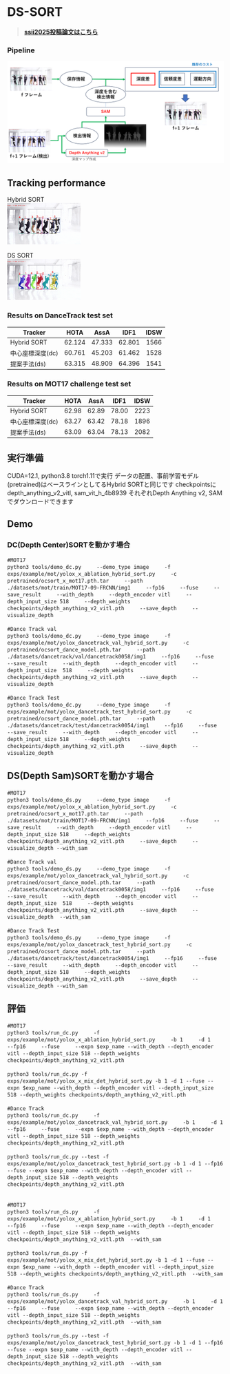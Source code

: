 # DS-SORT



> [**ssii2025投稿論文はこちら**](./usami.daiki_ssii2025.pdf)
> 

### Pipeline

<center>
<img src="assets/pipeline.png" width="800"/>
</center>


## Tracking performance
Hybrid SORT  
<img src="assets/baseline.gif" alt="demo" style="zoom:34%;" />

DS SORT  
<img src="assets/ds-sort.gif" alt="demo" style="zoom:34%;" />

### Results on DanceTrack test set

| Tracker        | HOTA   | AssA   | IDF1   | IDSW  |
|----------------|:------:|:------:|:------:|:-----:|
| Hybrid SORT    | 62.124 | 47.333 | 62.801 | 1566  |
| 中心座標深度(dc)    | 60.761 | 45.203 | 61.462 | 1528  |
| 提案手法(ds)        | 63.315 | 48.909 | 64.396 | 1541  |

### Results on MOT17 challenge test set

| Tracker        | HOTA   | AssA   | IDF1   | IDSW  |
|----------------|:------:|:------:|:------:|:-----:|
| Hybrid SORT    | 62.98  | 62.89  | 78.00  | 2223  |
| 中心座標深度(dc)    | 63.27  | 63.42  | 78.18  | 1896  |
| 提案手法(ds)        | 63.09  | 63.04  | 78.13  | 2082  |

## 実行準備
CUDA=12.1, python3.8 torch1.11で実行
データの配置、事前学習モデル(pretrained)はベースラインとしてるHybrid SORTと同じです
checkpointsにdepth_anything_v2_vitl, sam_vit_h_4b8939 それぞれDepth Anything v2, SAMでダウンロードできます

## Demo
### DC(Depth Center)SORTを動かす場合
```
#MOT17
python3 tools/demo_dc.py     --demo_type image     -f exps/example/mot/yolox_x_ablation_hybrid_sort.py     -c pretrained/ocsort_x_mot17.pth.tar     --path ./datasets/mot/train/MOT17-09-FRCNN/img1     --fp16     --fuse     --save_result     --with_depth     --depth_encoder vitl     --depth_input_size 518     --depth_weights checkpoints/depth_anything_v2_vitl.pth     --save_depth     --visualize_depth 

#Dance Track val
python3 tools/demo_dc.py     --demo_type image     -f exps/example/mot/yolox_dancetrack_val_hybrid_sort.py     -c pretrained/ocsort_dance_model.pth.tar     --path ./datasets/dancetrack/val/dancetrack0058/img1     --fp16     --fuse     --save_result     --with_depth     --depth_encoder vitl     --depth_input_size  518     --depth_weights checkpoints/depth_anything_v2_vitl.pth     --save_depth     --visualize_depth

#Dance Track Test
python3 tools/demo_dc.py     --demo_type image     -f exps/example/mot/yolox_dancetrack_test_hybrid_sort.py     -c pretrained/ocsort_dance_model.pth.tar     --path ./datasets/dancetrack/test/dancetrack0054/img1     --fp16     --fuse     --save_result     --with_depth     --depth_encoder vitl     --depth_input_size 518     --depth_weights checkpoints/depth_anything_v2_vitl.pth     --save_depth     --visualize_depth 
```


## DS(Depth Sam)SORTを動かす場合
```
#MOT17
python3 tools/demo_ds.py     --demo_type image     -f exps/example/mot/yolox_x_ablation_hybrid_sort.py     -c pretrained/ocsort_x_mot17.pth.tar     --path ./datasets/mot/train/MOT17-09-FRCNN/img1     --fp16     --fuse     --save_result     --with_depth     --depth_encoder vitl     --depth_input_size 518     --depth_weights checkpoints/depth_anything_v2_vitl.pth     --save_depth     --visualize_depth --with_sam

#Dance Track val
python3 tools/demo_ds.py     --demo_type image     -f exps/example/mot/yolox_dancetrack_val_hybrid_sort.py     -c pretrained/ocsort_dance_model.pth.tar     --path ./datasets/dancetrack/val/dancetrack0058/img1     --fp16     --fuse     --save_result     --with_depth     --depth_encoder vitl     --depth_input_size  518     --depth_weights checkpoints/depth_anything_v2_vitl.pth     --save_depth     --visualize_depth  --with_sam

#Dance Track Test
python3 tools/demo_ds.py     --demo_type image     -f exps/example/mot/yolox_dancetrack_test_hybrid_sort.py     -c pretrained/ocsort_dance_model.pth.tar     --path ./datasets/dancetrack/test/dancetrack0054/img1     --fp16     --fuse     --save_result     --with_depth     --depth_encoder vitl     --depth_input_size 518     --depth_weights checkpoints/depth_anything_v2_vitl.pth     --save_depth     --visualize_depth --with_sam
```
## 評価 
```
#MOT17
python3 tools/run_dc.py     -f exps/example/mot/yolox_x_ablation_hybrid_sort.py     -b 1     -d 1     --fp16     --fuse     --expn $exp_name --with_depth --depth_encoder vitl --depth_input_size 518 --depth_weights checkpoints/depth_anything_v2_vitl.pth

python3 tools/run_dc.py -f exps/example/mot/yolox_x_mix_det_hybrid_sort.py -b 1 -d 1 --fuse --expn $exp_name --with_depth --depth_encoder vitl --depth_input_size 518 --depth_weights checkpoints/depth_anything_v2_vitl.pth

#Dance Track
python3 tools/run_dc.py     -f exps/example/mot/yolox_dancetrack_val_hybrid_sort.py     -b 1     -d 1     --fp16     --fuse     --expn $exp_name --with_depth --depth_encoder vitl --depth_input_size 518 --depth_weights checkpoints/depth_anything_v2_vitl.pth

python3 tools/run_dc.py --test -f exps/example/mot/yolox_dancetrack_test_hybrid_sort.py -b 1 -d 1 --fp16 --fuse --expn $exp_name --with_depth --depth_encoder vitl --depth_input_size 518 --depth_weights checkpoints/depth_anything_v2_vitl.pth


#MOT17
python3 tools/run_ds.py     -f exps/example/mot/yolox_x_ablation_hybrid_sort.py     -b 1     -d 1     --fp16     --fuse     --expn $exp_name --with_depth --depth_encoder vitl --depth_input_size 518 --depth_weights checkpoints/depth_anything_v2_vitl.pth  --with_sam

python3 tools/run_ds.py -f exps/example/mot/yolox_x_mix_det_hybrid_sort.py -b 1 -d 1 --fuse --expn $exp_name --with_depth --depth_encoder vitl --depth_input_size 518 --depth_weights checkpoints/depth_anything_v2_vitl.pth  --with_sam

#Dance Track
python3 tools/run_ds.py     -f exps/example/mot/yolox_dancetrack_val_hybrid_sort.py     -b 1     -d 1     --fp16     --fuse     --expn $exp_name --with_depth --depth_encoder vitl --depth_input_size 518 --depth_weights checkpoints/depth_anything_v2_vitl.pth  --with_sam

python3 tools/run_ds.py --test -f exps/example/mot/yolox_dancetrack_test_hybrid_sort.py -b 1 -d 1 --fp16 --fuse --expn $exp_name --with_depth --depth_encoder vitl --depth_input_size 518 --depth_weights checkpoints/depth_anything_v2_vitl.pth  --with_sam
```


